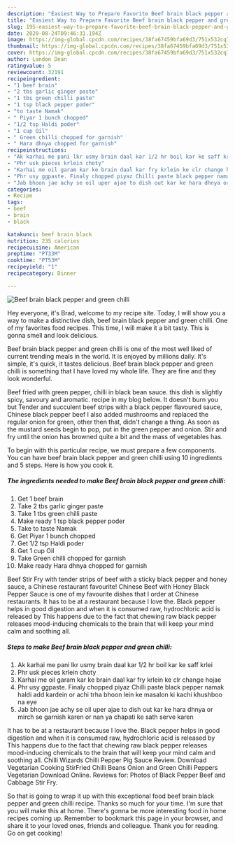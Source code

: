 ```yaml
---
description: "Easiest Way to Prepare Favorite Beef brain black pepper and green chilli"
title: "Easiest Way to Prepare Favorite Beef brain black pepper and green chilli"
slug: 195-easiest-way-to-prepare-favorite-beef-brain-black-pepper-and-green-chilli
date: 2020-08-24T09:46:31.194Z
image: https://img-global.cpcdn.com/recipes/38fa67459bfa69d3/751x532cq70/beef-brain-black-pepper-and-green-chilli-recipe-main-photo.jpg
thumbnail: https://img-global.cpcdn.com/recipes/38fa67459bfa69d3/751x532cq70/beef-brain-black-pepper-and-green-chilli-recipe-main-photo.jpg
cover: https://img-global.cpcdn.com/recipes/38fa67459bfa69d3/751x532cq70/beef-brain-black-pepper-and-green-chilli-recipe-main-photo.jpg
author: Landon Dean
ratingvalue: 5
reviewcount: 32191
recipeingredient:
- "1 beef brain"
- "2 tbs garlic ginger paste"
- "1 tbs green chilli paste"
- "1 tsp black pepper poder"
- "to taste Namak"
- " Piyar 1 bunch chopped"
- "1/2 tsp Haldi poder"
- "1 cup Oil"
- " Green chilli chopped for garnish"
- " Hara dhnya chopped for garnish"
recipeinstructions:
- "Ak karhai me pani lkr usmy brain daal kar 1/2 hr boil kar ke saff krlei"
- "Phr usk pieces krlein choty"
- "Karhai me oil garam kar ke brain daal kar fry krlein ke clr change hojae"
- "Phr usy ggpaste. Finaly chopped piyaz Chilli paste black pepper namak haldi add kardein or achi trha bhoon lein ke masalon ki kachi khushboo na eye"
- "Jab bhoon jae achy se oil uper ajae to dish out kar ke hara dhnya or mirch se garnish karen or nan ya chapati ke sath serve karen"
categories:
- Recipe
tags:
- beef
- brain
- black

katakunci: beef brain black 
nutrition: 235 calories
recipecuisine: American
preptime: "PT33M"
cooktime: "PT53M"
recipeyield: "1"
recipecategory: Dinner

---
```



![Beef brain black pepper and green chilli](https://img-global.cpcdn.com/recipes/38fa67459bfa69d3/751x532cq70/beef-brain-black-pepper-and-green-chilli-recipe-main-photo.jpg)

Hey everyone, it's Brad, welcome to my recipe site. Today, I will show you a way to make a distinctive dish, beef brain black pepper and green chilli. One of my favorites food recipes. This time, I will make it a bit tasty. This is gonna smell and look delicious.

Beef brain black pepper and green chilli is one of the most well liked of current trending meals in the world. It is enjoyed by millions daily. It's simple, it's quick, it tastes delicious. Beef brain black pepper and green chilli is something that I have loved my whole life. They are fine and they look wonderful.

Beef fried with green pepper, chilli in black bean sauce. this dish is slightly spicy, savoury and aromatic. recipe in my blog below. It doesn&#39;t burn you but Tender and succulent beef strips with a black pepper flavoured sauce, Chinese black pepper beef I also added mushrooms and replaced the regular onion for green, other then that, didn&#39;t change a thing. As soon as the mustard seeds begin to pop, put in the green pepper and onion. Stir and fry until the onion has browned quite a bit and the mass of vegetables has.


To begin with this particular recipe, we must prepare a few components. You can have beef brain black pepper and green chilli using 10 ingredients and 5 steps. Here is how you cook it.

<!--inarticleads1-->

##### The ingredients needed to make Beef brain black pepper and green chilli:

1. Get 1 beef brain
1. Take 2 tbs garlic ginger paste
1. Take 1 tbs green chilli paste
1. Make ready 1 tsp black pepper poder
1. Take to taste Namak
1. Get  Piyar 1 bunch chopped
1. Get 1/2 tsp Haldi poder
1. Get 1 cup Oil
1. Take  Green chilli chopped for garnish
1. Make ready  Hara dhnya chopped for garnish


Beef Stir Fry with tender strips of beef with a sticky black pepper and honey sauce, a Chinese restaurant favourite! Chinese Beef with Honey Black Pepper Sauce is one of my favourite dishes that I order at Chinese restaurants. It has to be at a restaurant because I love the. Black pepper helps in good digestion and when it is consumed raw, hydrochloric acid is released by This happens due to the fact that chewing raw black pepper releases mood-inducing chemicals to the brain that will keep your mind calm and soothing all. 

<!--inarticleads2-->

##### Steps to make Beef brain black pepper and green chilli:

1. Ak karhai me pani lkr usmy brain daal kar 1/2 hr boil kar ke saff krlei
1. Phr usk pieces krlein choty
1. Karhai me oil garam kar ke brain daal kar fry krlein ke clr change hojae
1. Phr usy ggpaste. Finaly chopped piyaz Chilli paste black pepper namak haldi add kardein or achi trha bhoon lein ke masalon ki kachi khushboo na eye
1. Jab bhoon jae achy se oil uper ajae to dish out kar ke hara dhnya or mirch se garnish karen or nan ya chapati ke sath serve karen


It has to be at a restaurant because I love the. Black pepper helps in good digestion and when it is consumed raw, hydrochloric acid is released by This happens due to the fact that chewing raw black pepper releases mood-inducing chemicals to the brain that will keep your mind calm and soothing all. Chilli Wizards Chilli Pepper Pig Sauce Review. Download Vegetarian Cooking StirFried Chilli Beans Onion and Green Chilli Peppers Vegetarian Download Online. Reviews for: Photos of Black Pepper Beef and Cabbage Stir Fry. 

So that is going to wrap it up with this exceptional food beef brain black pepper and green chilli recipe. Thanks so much for your time. I'm sure that you will make this at home. There's gonna be more interesting food in home recipes coming up. Remember to bookmark this page in your browser, and share it to your loved ones, friends and colleague. Thank you for reading. Go on get cooking!
